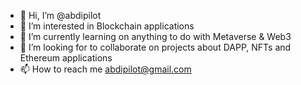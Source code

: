 - 👋 Hi, I’m @abdipilot
- 👀 I’m interested in Blockchain applications
- 🌱 I’m currently learning on anything to do with Metaverse & Web3
- 💞️ I’m looking for to collaborate on projects about DAPP, NFTs and Ethereum applications
- 📫 How to reach me abdipilot@gmail.com

<!---
abdipilot/abdipilot is a ✨ special ✨ repository because its `README.md` (this file) appears on your GitHub profile.
You can click the Preview link to take a look at your changes.
--->
